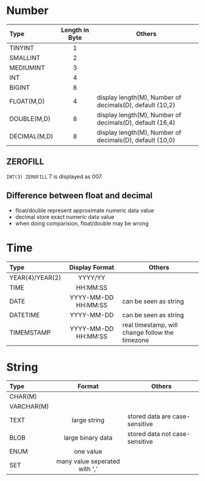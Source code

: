 # Number
|Type|Length in Byte|Others|
|:----|:--------------:|--|
|TINYINT|1||
|SMALLINT|2||
|MEDIUMINT|3||
|INT|4||
|BIGINT|8||
|FLOAT(M,D)|4|display length(M), Number of decimals(D), default (10,2)|
|DOUBLE(M,D)|8|display length(M), Number of decimals(D), default (16,4)|
|DECIMAL(M,D)|8|display length(M), Number of decimals(D), default (10,0)|

## ZEROFILL
`INT(3) ZEROFILL`  7 is displayed as 007.

## Difference between float and decimal
- float/double represent approximate numeric data value
- decimal store exact numeric data value
- when doing comparision, float/double may be wrong

# Time
|Type|Display Format|Others|
|:----|:--------------:|--|
|YEAR(4)/YEAR(2)|YYYY/YY||
|TIME|HH:MM:SS||
|DATE|YYYY-MM-DD HH:MM:SS|can be seen as string|
|DATETIME|YYYY-MM-DD|can be seen as string|
|TIMEMSTAMP|YYYY-MM-DD HH:MM:SS|real timestamp, will change follow the timezone|

# String
|Type|Format|Others|
|:----|:--------------:|--|
|CHAR(M)|||
|VARCHAR(M)|||
|TEXT|large string|stored data are case-sensitive|
|BLOB|large binary data|stored data not case-sensitive|
|ENUM|one value||
|SET|many value seperated with ','||


